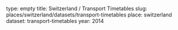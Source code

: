 type: empty
title: Switzerland / Transport Timetables
slug: places/switzerland/datasets/transport-timetables
place: switzerland
dataset: transport-timetables
year: 2014
